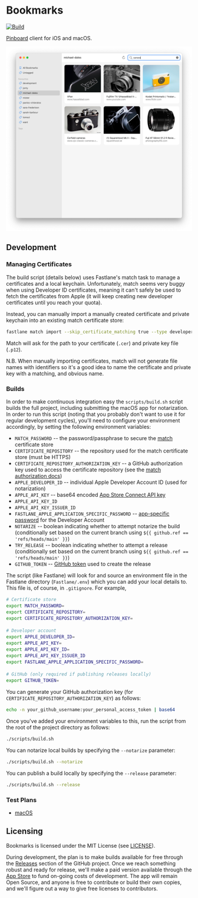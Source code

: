 # Bookmarks

[![Build](https://github.com/inseven/bookmarks/actions/workflows/build.yaml/badge.svg?branch=main)](https://github.com/inseven/bookmarks/actions/workflows/build.yaml)

[Pinboard](https://pinboard.in) client for iOS and macOS.

![Bookmarks screenshot](screenshot.png)

## Development

### Managing Certificates

The build script (details below) uses Fastlane's match task to manage a certificates and a local keychain. Unfortunately, match seems very buggy when using Developer ID certificates, meaning it can't safely be used to fetch the certificates from Apple (it will keep creating new developer certificates until you reach your quota).

Instead, you can manually import a manually created certificate and private keychain into an existing match certificate store:

```bash
fastlane match import --skip_certificate_matching true --type developer_id
```

Match will ask for the path to your certificate (`.cer`) and private key file (`.p12`).

N.B. When manually importing certificates, match will not generate file names with identifiers so it's a good idea to name the certificate and private key with a matching, and obvious name.

### Builds

In order to make continuous integration easy the `scripts/build.sh` script builds the full project, including submitting the macOS app for notarization. In order to run this script (noting that you probably don't want to use it for regular development cycles), you'll need to configure your environment accordingly, by setting the following environment variables:

- `MATCH_PASSWORD` -- the password/passphrase to secure the [match](https://docs.fastlane.tools/actions/match/) certificate store
- `CERTIFICATE_REPOSITORY` -- the repository used for the match certificate store (must be HTTPS)
- `CERTIFICATE_REPOSITORY_AUTHORIZATION_KEY` -- a GitHub authorization key used to access the certificate repository (see the [match authorization docs](https://docs.fastlane.tools/actions/match/#git-storage-on-github))
- `APPLE_DEVELOPER_ID` -- individual Apple Developer Account ID (used for notarization)
- `APPLE_API_KEY` -- base64 encoded [App Store Connect API key](https://appstoreconnect.apple.com/access/api)
- `APPLE_API_KEY_ID`
- `APPLE_API_KEY_ISSUER_ID`
- `FASTLANE_APPLE_APPLICATION_SPECIFIC_PASSWORD` -- [app-specific password](https://support.apple.com/en-us/HT204397) for the Developer Account
- `NOTARIZE` -- boolean indicating whether to attempt notarize the build (conditionally set based on the current branch using `${{ github.ref == 'refs/heads/main' }}`)
- `TRY_RELEASE` -- boolean indicating whether to attempt a release (conditionally set based on the current branch using `${{ github.ref == 'refs/heads/main' }}`)
- `GITHUB_TOKEN` -- [GitHub token](https://docs.github.com/en/github/authenticating-to-github/creating-a-personal-access-token) used to create the release

The script (like Fastlane) will look for and source an environment file in the Fastlane directory (`Fastlane/.env`) which you can add your local details to. This file is, of course, in `.gitignore`. For example,

```bash
# Certificate store
export MATCH_PASSWORD=
export CERTIFICATE_REPOSITORY=
export CERTIFICATE_REPOSITORY_AUTHORIZATION_KEY=

# Developer account
export APPLE_DEVELOPER_ID=
export APPLE_API_KEY=
export APPLE_API_KEY_ID=
export APPLE_API_KEY_ISSUER_ID
export FASTLANE_APPLE_APPLICATION_SPECIFIC_PASSWORD=

# GitHub (only required if publishing releases locally)
export GITHUB_TOKEN=
```

You can generate your GitHub authorization key (for `CERTIFICATE_REPOSITORY_AUTHORIZATION_KEY`) as follows:

```bash
echo -n your_github_username:your_personal_access_token | base64
```

Once you've added your environment variables to this, run the script from the root of the project directory as follows:

```bash
./scripts/build.sh
```

You can notarize local builds by specifying the `--notarize` parameter:

```bash
./scripts/build.sh --notarize
```

You can publish a build locally by specifying the `--release` parameter:

```bash
./scripts/build.sh --release
```

### Test Plans

- [macOS](documentation/test-plans/macos.markdown)

## Licensing

Bookmarks is licensed under the MIT License (see [LICENSE](LICENSE)).

During development, the plan is to make builds available for free through the [Releases](https://github.com/inseven/bookmarks/releases) section of the GitHub project. Once we reach something robust and ready for release, we'll make a paid version available through the [App Store](https://www.apple.com/app-store/) to fund on-going costs of development. The app will remain Open Source, and anyone is free to contribute or build their own copies, and we'll figure out a way to give free licenses to contributors.
